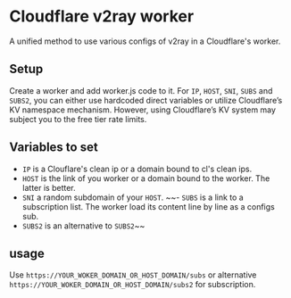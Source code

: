 # Cloudflare v2ray worker
A unified method to use various configs of v2ray in a Cloudflare's worker.

Setup
------
Create a worker and add worker.js code to it. For `IP`, `HOST`, `SNI`, `SUBS` and `SUBS2`, you can either use hardcoded direct variables or utilize Cloudflare’s KV namespace mechanism. However, using Cloudflare’s KV system may subject you to the free tier rate limits.

Variables to set
---------------------------------------
- `IP` is a Clouflare's clean ip or a domain bound to cl's clean ips.
- `HOST` is the link of you worker or a domain bound to the worker. The latter is better.
- `SNI` a random subdomain of your `HOST`.
~~- `SUBS` is a link to a subscription list. The worker load its content line by line as a configs sub.
- `SUBS2` is an alternative to `SUBS2`~~

usage
-----
Use `https://YOUR_WOKER_DOMAIN_OR_HOST_DOMAIN/subs` or alternative `https://YOUR_WOKER_DOMAIN_OR_HOST_DOMAIN/subs2` for subscription.
